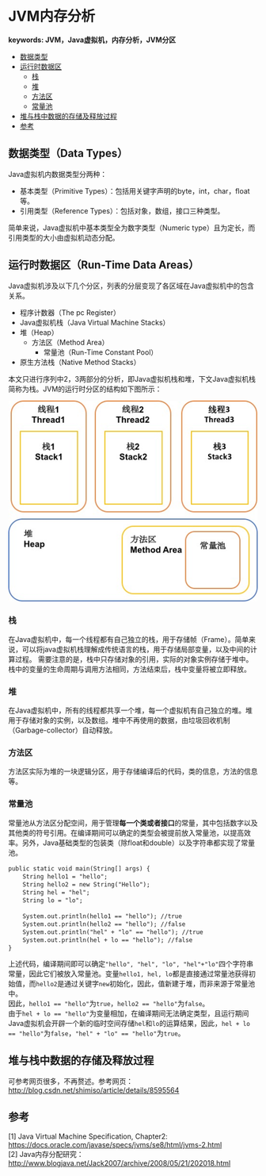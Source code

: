 # JVM内存分析
**keywords: JVM，Java虚拟机，内存分析，JVM分区**  
* [数据类型](#data-types)
* [运行时数据区](#run-time-data-area)
  + [栈](#stack)
  + [堆](#heap)
  + [方法区](#method-area)
  + [常量池](#constant-pool)
* [堆与栈中数据的存储及释放过程](#process)
* [参考](#reference)

## <a name="data-types"></a>数据类型（Data Types）
Java虚拟机内数据类型分两种：

* 基本类型（Primitive Types）：包括用关键字声明的byte，int，char，float等。
* 引用类型（Reference Types）：包括对象，数组，接口三种类型。

简单来说，Java虚拟机中基本类型全为数字类型（Numeric type）且为定长，而引用类型的大小由虚拟机动态分配。

## <a name="run-time-data-area"></a>运行时数据区（Run-Time Data Areas）
Java虚拟机涉及以下几个分区，列表的分层变现了各区域在Java虚拟机中的包含关系。  

* 程序计数器（The pc Register）
* Java虚拟机栈（Java Virtual Machine Stacks）
* 堆（Heap）
  + 方法区（Method Area）
    - 常量池（Run-Time Constant Pool）
* 原生方法栈（Native Method Stacks）  

本文只进行序列中2，3两部分的分析，即Java虚拟机栈和堆，下文Java虚拟机栈简称为栈。JVM的运行时分区的结构如下图所示：

![Java虚拟机结构图](./assets/img/jvm-structure.jpg)

### <a name="stack"></a>栈
在Java虚拟机中，每一个线程都有自己独立的栈，用于存储帧（Frame）。简单来说，可以将java虚拟机栈理解成传统语言的栈，用于存储局部变量，以及中间的计算过程。
需要注意的是，栈中只存储对象的引用，实际的对象实例存储于堆中。栈中的变量的生命周期与调用方法相同，方法结束后，栈中变量将被立即释放。

### <a name="heap"></a>堆
在Java虚拟机中，所有的线程都共享一个堆，每一个虚拟机有自己独立的堆。堆用于存储对象的实例，以及数组。堆中不再使用的数据，由垃圾回收机制（Garbage-collector）自动释放。

### <a name="method-area"></a>方法区
方法区实际为堆的一块逻辑分区，用于存储编译后的代码，类的信息，方法的信息等。

### <a name="constant-pool"></a>常量池
常量池从方法区分配空间，用于管理**每一个类或者接口**的常量，其中包括数字以及其他类的符号引用。在编译期间可以确定的类型会被提前放入常量池，以提高效率。另外，Java基础类型的包装类（除float和double）以及字符串都实现了常量池。

```
public static void main(String[] args) {
	String hello1 = "hello";
	String hello2 = new String("Hello");
	String hel = "hel";
	String lo = "lo";

	System.out.println(hello1 == "hello"); //true
	System.out.println(hello2 == "hello"); //false
	System.out.println("hel" + "lo" == "hello"); //true
	System.out.println(hel + lo == "hello"); //false
}
```

上述代码，编译期间即可以确定`"hello", "hel", "lo", "hel"+"lo"`四个字符串常量，因此它们被放入常量池。变量`hello1, hel, lo`都是直接通过常量池获得初始值，而`hello2`是通过关键字`new`初始化，因此，值新建于堆，而非来源于常量池中。  
因此，`hello1 == "hello"`为`true`，`hello2 == "hello"`为`false`。  
由于`hel + lo == "hello"`为变量相加，在编译期间无法确定类型，且运行期间Java虚拟机会开辟一个新的临时空间存储`hel`和`lo`的运算结果，因此，`hel + lo == "hello"`为`false`，`"hel" + "lo" == "hello"`为`true`。  

## <a name="process"></a>堆与栈中数据的存储及释放过程
可参考网页很多，不再赘述。参考网页：http://blog.csdn.net/shimiso/article/details/8595564

## <a name="reference"></a>参考
[1] Java Virtual Machine Specification, Chapter2: https://docs.oracle.com/javase/specs/jvms/se8/html/jvms-2.html  
[2] Java内存分配研究：http://www.blogjava.net/Jack2007/archive/2008/05/21/202018.html  
